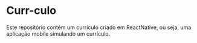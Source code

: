 # Curr-culo
Este repositório contém um currículo criado em ReactNative, ou seja, uma aplicação mobile simulando um currículo.
